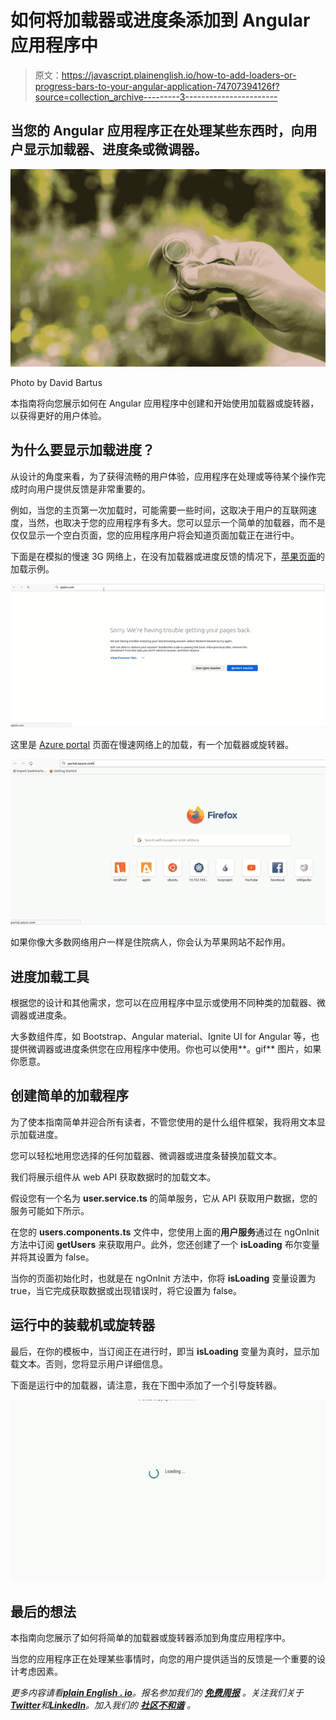 # 如何将加载器或进度条添加到 Angular 应用程序中

> 原文：<https://javascript.plainenglish.io/how-to-add-loaders-or-progress-bars-to-your-angular-application-74707394126f?source=collection_archive---------3----------------------->

## 当您的 Angular 应用程序正在处理某些东西时，向用户显示加载器、进度条或微调器。

![](img/cbfb3040d838417b7676e74bbb025d2b.png)

Photo by David Bartus

本指南将向您展示如何在 Angular 应用程序中创建和开始使用加载器或旋转器，以获得更好的用户体验。

## 为什么要显示加载进度？

从设计的角度来看，为了获得流畅的用户体验，应用程序在处理或等待某个操作完成时向用户提供反馈是非常重要的。

例如，当您的主页第一次加载时，可能需要一些时间，这取决于用户的互联网速度，当然，也取决于您的应用程序有多大。您可以显示一个简单的加载器，而不是仅仅显示一个空白页面，您的应用程序用户将会知道页面加载正在进行中。

下面是在模拟的慢速 3G 网络上，在没有加载器或进度反馈的情况下，[苹果页面](http://apple.com)的加载示例。

![](img/479038917b12aa99d857ca0c551a097a.png)

这里是 [Azure portal](http://portal.azure.com) 页面在慢速网络上的加载，有一个加载器或旋转器。

![](img/0b1ba0ec8fc696f88d04a05f2cd2acc6.png)

如果你像大多数网络用户一样是住院病人，你会认为苹果网站不起作用。

## 进度加载工具

根据您的设计和其他需求，您可以在应用程序中显示或使用不同种类的加载器、微调器或进度条。

大多数组件库，如 Bootstrap、Angular material、Ignite UI for Angular 等，也提供微调器或进度条供您在应用程序中使用。你也可以使用**。gif** 图片，如果你愿意。

## 创建简单的加载程序

为了使本指南简单并迎合所有读者，不管您使用的是什么组件框架，我将用文本显示加载进度。

您可以轻松地用您选择的任何加载器、微调器或进度条替换加载文本。

我们将展示组件从 web API 获取数据时的加载文本。

假设您有一个名为 **user.service.ts** 的简单服务，它从 API 获取用户数据，您的服务可能如下所示。

在您的 **users.components.ts** 文件中，您使用上面的**用户服务**通过在 ngOnInit 方法中订阅 **getUsers** 来获取用户。此外，您还创建了一个 **isLoading** 布尔变量并将其设置为 false。

当你的页面初始化时，也就是在 ngOnInit 方法中，你将 **isLoading** 变量设置为 true，当它完成获取数据或出现错误时，将它设置为 false。

## 运行中的装载机或旋转器

最后，在你的模板中，当订阅正在进行时，即当 **isLoading** 变量为真时，显示加载文本。否则，您将显示用户详细信息。

下面是运行中的加载器，请注意，我在下图中添加了一个引导旋转器。

![](img/421d5a4db04fdfea59874ddb0aa4ff61.png)

## 最后的想法

本指南向您展示了如何将简单的加载器或旋转器添加到角度应用程序中。

当您的应用程序正在处理某些事情时，向您的用户提供适当的反馈是一个重要的设计考虑因素。

*更多内容请看*[***plain English . io***](https://plainenglish.io/)*。报名参加我们的* [***免费周报***](http://newsletter.plainenglish.io/) *。关注我们关于*[***Twitter***](https://twitter.com/inPlainEngHQ)*和*[***LinkedIn***](https://www.linkedin.com/company/inplainenglish/)*。加入我们的* [***社区不和谐***](https://discord.gg/GtDtUAvyhW) *。*